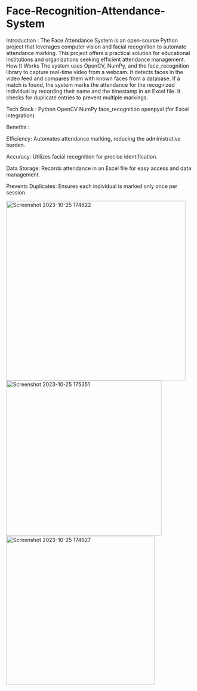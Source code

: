 # Face-Recognition-Attendance-System
Introduction :
The Face Attendance System is an open-source Python project that leverages computer vision and facial recognition to automate attendance marking. This project offers a practical solution for educational institutions and organizations seeking efficient attendance management.
How It Works
The system uses OpenCV, NumPy, and the face_recognition library to capture real-time video from a webcam. It detects faces in the video feed and compares them with known faces from a database. If a match is found, the system marks the attendance for the recognized individual by recording their name and the timestamp in an Excel file. It checks for duplicate entries to prevent multiple markings.

Tech Stack :
Python
OpenCV
NumPy
face_recognition
openpyxl (for Excel integration)

Benefits :

Efficiency: Automates attendance marking, reducing the administrative burden.

Accuracy: Utilizes facial recognition for precise identification.

Data Storage: Records attendance in an Excel file for easy access and data management.

Prevents Duplicates: Ensures each individual is marked only once per session.


<img width="480" alt="Screenshot 2023-10-25 174822" src="https://github.com/m-kaif07/Face-Recognition-Attendance-System/assets/140200216/eab4154f-19ba-490d-8941-6e5f070f29df">

<img width="416" alt="Screenshot 2023-10-25 175351" src="https://github.com/m-kaif07/Face-Recognition-Attendance-System/assets/140200216/3ae107ed-a962-46b4-be26-81665abf74b0">

<img width="398" alt="Screenshot 2023-10-25 174927" src="https://github.com/m-kaif07/Face-Recognition-Attendance-System/assets/140200216/d91b9609-06e3-4dc5-b290-9cb22acafe96">




